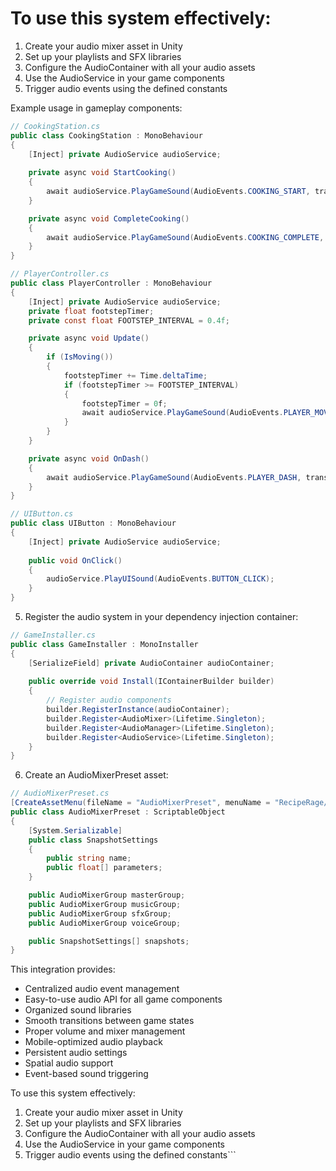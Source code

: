 # To use this system effectively:

1. Create your audio mixer asset in Unity
2. Set up your playlists and SFX libraries
3. Configure the AudioContainer with all your audio assets
4. Use the AudioService in your game components
5. Trigger audio events using the defined constants

Example usage in gameplay components:

```csharp
// CookingStation.cs
public class CookingStation : MonoBehaviour
{
    [Inject] private AudioService audioService;
    
    private async void StartCooking()
    {
        await audioService.PlayGameSound(AudioEvents.COOKING_START, transform.position);
    }

    private async void CompleteCooking()
    {
        await audioService.PlayGameSound(AudioEvents.COOKING_COMPLETE, transform.position);
    }
}

// PlayerController.cs
public class PlayerController : MonoBehaviour
{
    [Inject] private AudioService audioService;
    private float footstepTimer;
    private const float FOOTSTEP_INTERVAL = 0.4f;

    private async void Update()
    {
        if (IsMoving())
        {
            footstepTimer += Time.deltaTime;
            if (footstepTimer >= FOOTSTEP_INTERVAL)
            {
                footstepTimer = 0f;
                await audioService.PlayGameSound(AudioEvents.PLAYER_MOVE, transform.position);
            }
        }
    }

    private async void OnDash()
    {
        await audioService.PlayGameSound(AudioEvents.PLAYER_DASH, transform.position);
    }
}

// UIButton.cs
public class UIButton : MonoBehaviour
{
    [Inject] private AudioService audioService;
    
    public void OnClick()
    {
        audioService.PlayUISound(AudioEvents.BUTTON_CLICK);
    }
}
```

5. Register the audio system in your dependency injection container:

```csharp
// GameInstaller.cs
public class GameInstaller : MonoInstaller
{
    [SerializeField] private AudioContainer audioContainer;
    
    public override void Install(IContainerBuilder builder)
    {
        // Register audio components
        builder.RegisterInstance(audioContainer);
        builder.Register<AudioMixer>(Lifetime.Singleton);
        builder.Register<AudioManager>(Lifetime.Singleton);
        builder.Register<AudioService>(Lifetime.Singleton);
    }
}
```

6. Create an AudioMixerPreset asset:

```csharp
// AudioMixerPreset.cs
[CreateAssetMenu(fileName = "AudioMixerPreset", menuName = "RecipeRage/Audio/MixerPreset")]
public class AudioMixerPreset : ScriptableObject
{
    [System.Serializable]
    public class SnapshotSettings
    {
        public string name;
        public float[] parameters;
    }

    public AudioMixerGroup masterGroup;
    public AudioMixerGroup musicGroup;
    public AudioMixerGroup sfxGroup;
    public AudioMixerGroup voiceGroup;

    public SnapshotSettings[] snapshots;
}
```

This integration provides:
- Centralized audio event management
- Easy-to-use audio API for all game components
- Organized sound libraries
- Smooth transitions between game states
- Proper volume and mixer management
- Mobile-optimized audio playback
- Persistent audio settings
- Spatial audio support
- Event-based sound triggering

To use this system effectively:
1. Create your audio mixer asset in Unity
2. Set up your playlists and SFX libraries
3. Configure the AudioContainer with all your audio assets
4. Use the AudioService in your game components
5. Trigger audio events using the defined constants```